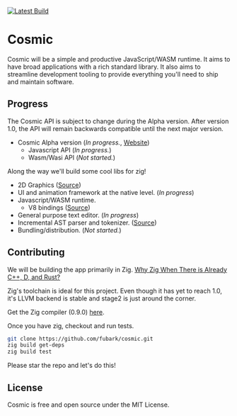 [![Latest Build](https://github.com/fubark/cosmic/actions/workflows/latest-build.yml/badge.svg)](https://github.com/fubark/cosmic/actions/workflows/latest-build.yml)
# Cosmic

Cosmic will be a simple and productive JavaScript/WASM runtime. It aims to have broad applications with a rich standard library. It also aims to streamline development tooling to provide everything you'll need to ship and maintain software.

## Progress
The Cosmic API is subject to change during the Alpha version. After version 1.0, the API will remain backwards compatible until the next major version.
- Cosmic Alpha version (*In progress.*, [Website](https://cosmic-js.com))
  - Javascript API (*In progress.*)
  - Wasm/Wasi API (*Not started.*)

Along the way we'll build some cool libs for zig!
- 2D Graphics ([Source](https://github.com/fubark/cosmic/tree/master/graphics))
- UI and animation framework at the native level. (*In progress*)
- Javascript/WASM runtime.
  - V8 bindings ([Source](https://github.com/fubark/zig-v8))
- General purpose text editor. (*In progress*)
- Incremental AST parser and tokenizer. ([Source](https://github.com/fubark/cosmic/tree/master/parser))
- Bundling/distribution. (*Not started.*)

## Contributing
We will be building the app primarily in Zig.
[Why Zig When There is Already C++, D, and Rust?](https://ziglang.org/learn/why_zig_rust_d_cpp)

Zig's toolchain is ideal for this project. Even though it has yet to reach 1.0, it's LLVM backend is stable and stage2 is just around the corner.

Get the Zig compiler (0.9.0) [here](https://ziglang.org/download/). 

Once you have zig, checkout and run tests.
```sh
git clone https://github.com/fubark/cosmic.git
zig build get-deps
zig build test
```

Please star the repo and let's do this!

## License

Cosmic is free and open source under the MIT License.
